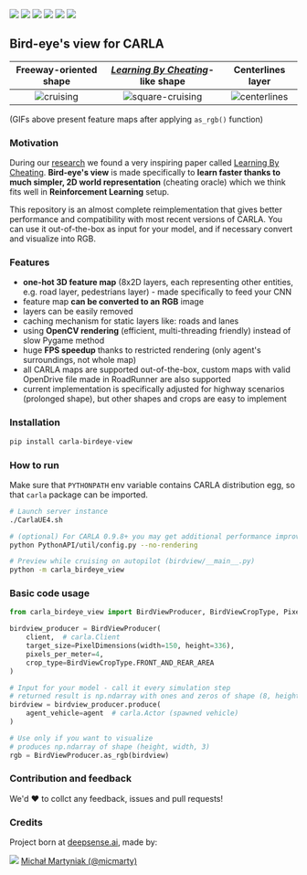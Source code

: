 ![](https://img.shields.io/badge/contributions%20welcome-forking&gt;copying-orange.svg?style=popout-square)
![](https://img.shields.io/badge/release-v1.0.21-brightgreen.svg?style=popout-square)
![](https://img.shields.io/badge/pypi-v1.0.21-brightgreen.svg?style=popout-square)
![](https://img.shields.io/badge/CARLA-0.9.6+-blue.svg?style=popout-square)
![](https://img.shields.io/badge/python-3.6%20|%203.7%20|3.8-blue.svg?style=popout-square)
![](https://img.shields.io/badge/license-MIT-blue.svg?style=popout-square)

## Bird-eye's view for CARLA


Freeway-oriented shape | *[Learning By Cheating](https://arxiv.org/abs/1912.12294)*-like shape | Centerlines layer
:-------------------------:|:-------------------------:|:---------------------------------------:
![cruising](https://user-images.githubusercontent.com/64484917/80508193-04edde00-8978-11ea-956d-721e50a6a3c9.gif) | ![square-cruising](https://user-images.githubusercontent.com/64484917/80508095-e4258880-8977-11ea-8601-0e88942711ff.gif) | ![centerlines](https://user-images.githubusercontent.com/64484917/83240703-0fc7a880-a19a-11ea-9df0-74e340da8c3d.gif)


(GIFs above present feature maps after applying `as_rgb()` function)

### Motivation

During our [research](https://arxiv.org/abs/1911.12905) we found a very inspiring paper called [Learning By Cheating]( https://arxiv.org/abs/1912.12294). **Bird-eye's view** is made specifically to **learn faster thanks to much simpler, 2D world representation** (cheating oracle) which we think fits well in **Reinforcement Learning** setup.

This repository is an almost complete reimplementation that gives better performance and compatibility with most recent versions of CARLA. You can use it out-of-the-box as input for your model, and if necessary convert and visualize into RGB.


### Features
- **one-hot 3D feature map** (8x2D layers, each representing other entities, e.g. road layer, pedestrians layer) - made specifically to feed your CNN
- feature map **can be converted to an RGB** image
- layers can be easily removed
- caching mechanism for static layers like: roads and lanes
- using **OpenCV rendering** (efficient, multi-threading friendly) instead of slow Pygame method
- huge **FPS speedup** thanks to restricted rendering (only agent's surroundings, not whole map)
- all CARLA maps are supported out-of-the-box, custom maps with valid OpenDrive file made in RoadRunner are also supported
- current implementation is specifically  adjusted for highway scenarios (prolonged shape), but other shapes and crops are easy to implement 

### Installation
```bash
pip install carla-birdeye-view
```

### How to run
Make sure that `PYTHONPATH` env variable contains CARLA distribution egg, so that `carla` package can be imported.
```bash
# Launch server instance
./CarlaUE4.sh

# (optional) For CARLA 0.9.8+ you may get additional performance improvement with this
python PythonAPI/util/config.py --no-rendering

# Preview while cruising on autopilot (birdview/__main__.py)
python -m carla_birdeye_view
```

### Basic code usage

```python
from carla_birdeye_view import BirdViewProducer, BirdViewCropType, PixelDimensions

birdview_producer = BirdViewProducer(
    client,  # carla.Client
    target_size=PixelDimensions(width=150, height=336),
    pixels_per_meter=4,
    crop_type=BirdViewCropType.FRONT_AND_REAR_AREA
)

# Input for your model - call it every simulation step
# returned result is np.ndarray with ones and zeros of shape (8, height, width)
birdview = birdview_producer.produce(
    agent_vehicle=agent  # carla.Actor (spawned vehicle)
)

# Use only if you want to visualize
# produces np.ndarray of shape (height, width, 3)
rgb = BirdViewProducer.as_rgb(birdview)
```

### Contribution and feedback
We'd :heart: to collct any feedback, issues and pull requests!

### Credits

Project born at [deepsense.ai](deepsense.ai), made by:

![](https://avatars2.githubusercontent.com/u/12485656?s=22&v=4) [Michał Martyniak (@micmarty)](https://micmarty.github.io)


